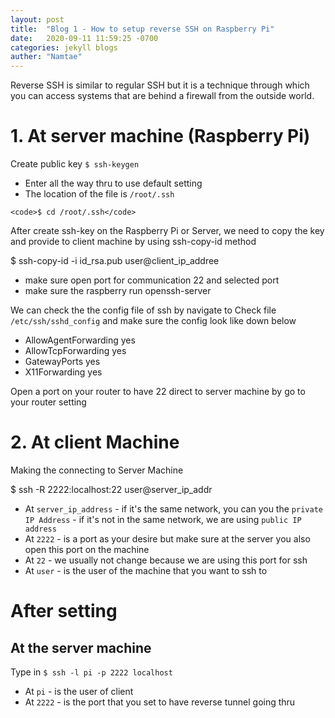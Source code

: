 ```yaml
---
layout: post
title:  "Blog 1 - How to setup reverse SSH on Raspberry Pi"
date:   2020-09-11 11:59:25 -0700
categories: jekyll blogs
auther: "Namtae"
---
```


Reverse SSH is similar to regular SSH but it is a technique through which you can access systems that are behind a firewall from the outside world.

<h1>1. At server machine (Raspberry Pi)</h1>
<p>Create public key <code>$ ssh-keygen </code></p>
<ul>
    <li>Enter all the way thru to use default setting</li>
    <li>The location of the file is <code>/root/.ssh</code></li>
</ul>

    <code>$ cd /root/.ssh</code>
<p> After create ssh-key on the Raspberry Pi or Server, we need to copy the key and provide to client machine by using ssh-copy-id method </p>

$ ssh-copy-id -i id_rsa.pub user@client_ip_addree

<ul>
    <li>make sure open port for communication 22 and selected port</li>
    <li>make sure the raspberry run openssh-server</li>
</ul>
<p> We can check the the config file of ssh by navigate to  
    Check file <code>/etc/ssh/sshd_config</code> and make sure the config look like down below </p>
<ul>
    <li>AllowAgentForwarding yes</li>
    <li>AllowTcpForwarding yes </li>
    <li>GatewayPorts yes</li>
    <li>X11Forwarding yes </li>
</ul>

<p>Open a port on your router to have 22 direct to server machine by go to your router setting</p>



<h1>2. At client Machine</h1>
<p> Making the connecting to Server Machine </p>

$ ssh -R 2222:localhost:22 user@server_ip_addr

<ul>    
    <li>At <code>server_ip_address</code> 
    - if it's the same network, you can you the <code>private IP Address</code>
    - if it's not in the same network, we are using <code>public IP address</code> </li>
    <li>At	<code>2222</code>	- is a port as your desire but make sure at the server you also open this port on the machine</li>
    <li>At 	<code>22</code>	- we usually not change because we are using this port for ssh</li>
    <li>At 	<code>user</code>	- is the user of the machine that you want to ssh to</li>
</ul>
<h1>After setting </h1>
<h2>At the server machine </h2>
<p>Type in <code>$ ssh -l pi -p 2222 localhost </code> </p>
<ul>
    <li>At	<code>pi</code>	- is the user of client</li> 
    <li>At	<code>2222</code>	- is the port that you set to have reverse tunnel going thru </li>
</ul>
